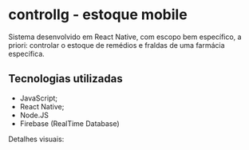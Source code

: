 # controllg - estoque mobile
Sistema desenvolvido em React Native, com escopo bem específico, a priori: controlar o estoque de remédios e fraldas de uma farmácia específica.

## Tecnologias utilizadas
  - JavaScript;
  - React Native;
  - Node.JS
  - Firebase (RealTime Database)

Detalhes visuais: 
